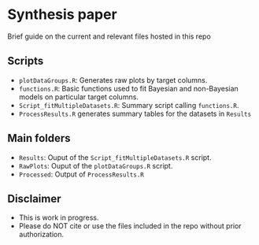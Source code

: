 # Synthesis paper

Brief guide on the current and relevant files hosted in this repo

## Scripts
- `plotDataGroups.R`: Generates raw plots by target columns.
- `functions.R`: Basic functions used to fit Bayesian and non-Bayesian models on particular target columns.
- `Script_fitMultipleDatasets.R`: Summary script calling `functions.R`.
- `ProcessResults.R` generates summary tables for the datasets in `Results`

## Main folders
- `Results`: Ouput of the `Script_fitMultipleDatasets.R` script.
- `RawPlots`: Ouput of the `plotDataGroups.R` script.
- `Processed`: Output of `ProcessResults.R`

## Disclaimer
- This is work in progress.
- Please do NOT cite or use the files included in the repo without prior authorization.







